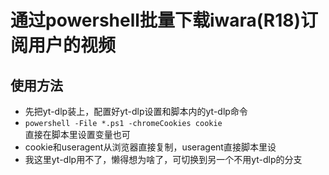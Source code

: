 # 通过powershell批量下载iwara(R18)订阅用户的视频

## 使用方法  

+ 先把yt-dlp装上，配置好yt-dlp设置和脚本内的yt-dlp命令
+ `powershell -File *.ps1 -chromeCookies cookie`  
直接在脚本里设置变量也可
+ cookie和useragent从浏览器直接复制，useragent直接脚本里设
+ 我这里yt-dlp用不了，懒得想为啥了，可切换到另一个不用yt-dlp的分支
